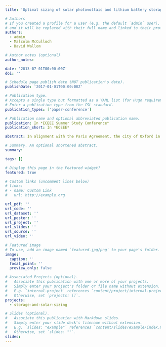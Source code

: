 ```yaml
---
title: 'Optimal sizing of solar photovoltaic and lithium battery storage to reduce grid electricity reliance in buildings'

# Authors
# If you created a profile for a user (e.g. the default `admin` user), write the username (folder name) here
# and it will be replaced with their full name and linked to their profile.
authors:
  - admin
  - Malcolm McCulloch
  - David Wallom

# Author notes (optional)
author_notes:

date: '2013-07-01T00:00:00Z'
doi: ''

# Schedule page publish date (NOT publication's date).
publishDate: '2017-01-01T00:00:00Z'

# Publication type.
# Accepts a single type but formatted as a YAML list (for Hugo requirements).
# Enter a publication type from the CSL standard.
publication_types: ['paper-conference']

# Publication name and optional abbreviated publication name.
publication: In *ECEEE Summer Study Conference*
publication_short: In *ECEEE*

abstract: In alignment with the Paris Agreement, the city of Oxford in the UK aims to become carbon neutral by 2040. Renewable energy help achieve this target by reducing the reliance on carbon-intensive grid electricity. This research seeks to optimally size solar photovoltaic and lithium battery storage systems, reducing Oxford’s grid electricity reliance in buildings. The analysis starts with modeling the electricity demand. The model uses Elexon electricity settlement profiles, and assembles them into the demand profile according to the quantity and types of buildings in Oxford. Then, solar generation is modeled using Pfenninger and Staffell’s method. Solar photovoltaic and lithium storage systems are sized using a hybridized analytical and iterative method. First, the method calculates the solar system size search range, then iterates through the range. At each solar size, the method calculates and iterates through the storage system size search range. Within each iteration, the renewable system is simulated using demand and generation data with a simplified system setup and the conventional operation strategy. The method outputs combinations of solar system capacity, storage system capacity, and grid electricity import. Each combination’s levelized cost of electricity is calculated, and the lowest cost combination is the optimal sizing. Solar and storage system costs are projected from 2019 to 2100, and the optimal sizing is calculated for each year. The result shows that solar photovoltaic is economically competitive, but lithium storage cost is still too high. As solar and storage prices continue to drop, they will take up greater portions of the energy system. However, there will always be a need for the grid, as it provides flexibility and can meet demands that are too costly for solar and storage.

# Summary. An optional shortened abstract.
summary: 

tags: []

# Display this page in the Featured widget?
featured: true

# Custom links (uncomment lines below)
# links:
# - name: Custom Link
#   url: http://example.org

url_pdf: ''
url_code: ''
url_dataset: ''
url_poster: ''
url_project: ''
url_slides: ''
url_source: ''
url_video: ''

# Featured image
# To use, add an image named `featured.jpg/png` to your page's folder.
image:
  caption: ''
  focal_point: ''
  preview_only: false

# Associated Projects (optional).
#   Associate this publication with one or more of your projects.
#   Simply enter your project's folder or file name without extension.
#   E.g. `internal-project` references `content/project/internal-project/index.md`.
#   Otherwise, set `projects: []`.
projects:
  - storage-and-solar-sizing

# Slides (optional).
#   Associate this publication with Markdown slides.
#   Simply enter your slide deck's filename without extension.
#   E.g. `slides: "example"` references `content/slides/example/index.md`.
#   Otherwise, set `slides: ""`.
slides:
---
```


